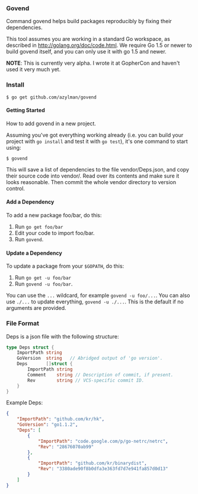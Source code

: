 ### Govend

Command govend helps build packages reproducibly by fixing their dependencies.

This tool assumes you are working in a standard Go workspace,
as described in http://golang.org/doc/code.html. We require Go 1.5
or newer to build govend itself, and you can only use it with go 1.5 and newer.

**NOTE**: This is currently very alpha. I wrote it at GopherCon and haven't used it very much yet.

### Install

	$ go get github.com/azylman/govend

#### Getting Started

How to add govend in a new project.

Assuming you've got everything working already (i.e. you can
build your project with `go install` and test it with `go test`),
it's one command to start using:

	$ govend

This will save a list of dependencies to the file vendor/Deps.json,
and copy their source code into vendor/.
Read over its contents and make sure it looks reasonable.
Then commit the whole vendor directory to version control.

#### Add a Dependency

To add a new package foo/bar, do this:

1. Run `go get foo/bar`
2. Edit your code to import foo/bar.
3. Run `govend`.

#### Update a Dependency

To update a package from your `$GOPATH`, do this:

1. Run `go get -u foo/bar`
2. Run `govend -u foo/bar`.

You can use the `...` wildcard, for example `govend -u foo/...`.
You can also use `./...` to update everything, `govend -u ./...`.
This is the default if no arguments are provided.

### File Format

Deps is a json file with the following structure:

```go
type Deps struct {
	ImportPath string
	GoVersion  string   // Abridged output of 'go version'.
	Deps       []struct {
		ImportPath string
		Comment    string // Description of commit, if present.
		Rev        string // VCS-specific commit ID.
	}
}
```

Example Deps:

```json
{
	"ImportPath": "github.com/kr/hk",
	"GoVersion": "go1.1.2",
	"Deps": [
		{
			"ImportPath": "code.google.com/p/go-netrc/netrc",
			"Rev": "28676070ab99"
		},
		{
			"ImportPath": "github.com/kr/binarydist",
			"Rev": "3380ade90f8b0dfa3e363fd7d7e941fa857d0d13"
		}
	]
}
```
